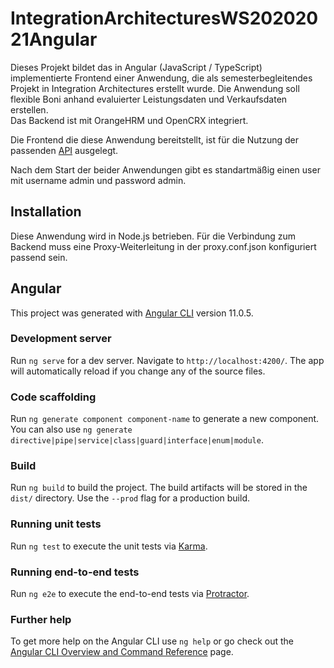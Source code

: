 # IntegrationArchitecturesWS20202021Angular

Dieses Projekt bildet das in Angular (JavaScript / TypeScript) implementierte Frontend einer
Anwendung, die als semesterbegleitendes Projekt in Integration Architectures erstellt
wurde. Die Anwendung soll flexible Boni anhand evaluierter Leistungsdaten und Verkaufsdaten
erstellen.  
Das Backend ist mit OrangeHRM und OpenCRX integriert.

Die Frontend die diese Anwendung bereitstellt, ist für die Nutzung der passenden [API](https://github.com/LUC4R4T0R/integrationarchitecturesws2020-2021_node.js)
ausgelegt.

Nach dem Start der beider Anwendungen gibt es standartmäßig einen user mit username admin und password admin.

## Installation

Diese Anwendung wird in Node.js betrieben. Für die Verbindung zum Backend muss 
eine Proxy-Weiterleitung in der proxy.conf.json konfiguriert passend sein.

## Angular

This project was generated with [Angular CLI](https://github.com/angular/angular-cli) version 11.0.5.

### Development server

Run `ng serve` for a dev server. Navigate to `http://localhost:4200/`. The app will automatically reload if you change any of the source files.

### Code scaffolding

Run `ng generate component component-name` to generate a new component. You can also use `ng generate directive|pipe|service|class|guard|interface|enum|module`.

### Build

Run `ng build` to build the project. The build artifacts will be stored in the `dist/` directory. Use the `--prod` flag for a production build.

### Running unit tests

Run `ng test` to execute the unit tests via [Karma](https://karma-runner.github.io).

### Running end-to-end tests

Run `ng e2e` to execute the end-to-end tests via [Protractor](http://www.protractortest.org/).

### Further help

To get more help on the Angular CLI use `ng help` or go check out the [Angular CLI Overview and Command Reference](https://angular.io/cli) page.
